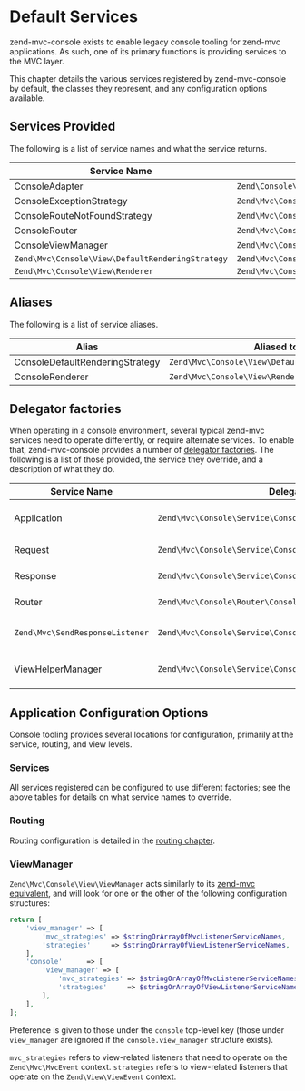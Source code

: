 # Default Services

zend-mvc-console exists to enable legacy console tooling for zend-mvc
applications. As such, one of its primary functions is providing services to the
MVC layer.

This chapter details the various services registered by zend-mvc-console by
default, the classes they represent, and any configuration options available.

## Services Provided

The following is a list of service names and what the service returns.

Service Name                                     | Creates instance of
------------------------------------------------ | -------------------
ConsoleAdapter                                   | `Zend\Console\Adapter\AdapterInterface`
ConsoleExceptionStrategy                         | `Zend\Mvc\Console\View\ExceptionStrategy`
ConsoleRouteNotFoundStrategy                     | `Zend\Mvc\Console\View\RouteNotFoundStrategy`
ConsoleRouter                                    | `Zend\Mvc\Console\Router\SimpleRouteStack`
ConsoleViewManager                               | `Zend\Mvc\Console\View\ViewManager`
`Zend\Mvc\Console\View\DefaultRenderingStrategy` | `Zend\Mvc\Console\View\DefaultRenderingStrategy`
`Zend\Mvc\Console\View\Renderer`                 | `Zend\Mvc\Console\View\Renderer`

## Aliases

The following is a list of service aliases.

Alias                           | Aliased to
------------------------------- | ----------
ConsoleDefaultRenderingStrategy | `Zend\Mvc\Console\View\DefaultRenderingStrategy`
ConsoleRenderer                 | `Zend\Mvc\Console\View\Renderer`

## Delegator factories

When operating in a console environment, several typical zend-mvc services need
to operate differently, or require alternate services. To enable that,
zend-mvc-console provides a number of [delegator
factories](http://zendframework.github.io/zend-servicemanager/delegators/). The
following is a list of those provided, the service they override, and a
description of what they do.

Service Name                    | Delegator Factory                                                   | Description
------------------------------- | ------------------------------------------------------------------- | -----------
Application                     | `Zend\Mvc\Console\Service\ConsoleApplicationDelegatorFactory`       | In a console environment, attaches the `Zend\Mvc\Console\View\ViewManager` to the application instance before returning it.
Request                         | `Zend\Mvc\Console\Service\ConsoleRequestDelegatorFactory`           | If a console environment is detected, replaces the request with a `Zend\Console\Request`.
Response                        | `Zend\Mvc\Console\Service\ConsoleResponseDelegatorFactory`          | If a console environment is detected, replaces the response with a `Zend\Console\Response`.
Router                          | `Zend\Mvc\Console\Router\ConsoleRouterDelegatorFactory`             | If a console environment is detected, replaces the router with the `ConsoleRouter` service.
`Zend\Mvc\SendResponseListener` | `Zend\Mvc\Console\Service\ConsoleResponseSenderDelegatorFactory`    | If a console environment is detected, attaches the `Zend\Mvc\Console\ResponseSender\ConsoleResponseSender` to the `SendResponseListener`.
ViewHelperManager               | `Zend\Mvc\Console\Service\ConsoleViewHelperManagerDelegatorFactory` | If a console environment is detected, injects override factories for the `url` and `basePath` view helpers into the `HelperPluginManager`.

## Application Configuration Options

Console tooling provides several locations for configuration, primarily at the
service, routing, and view levels.

### Services

All services registered can be configured to use different factories; see the
above tables for details on what service names to override.

### Routing

Routing configuration is detailed in the [routing chapter](routing.md).

### ViewManager

`Zend\Mvc\Console\View\ViewManager` acts similarly to its [zend-mvc
equivalent](http://zendframework.github.io/zend-mvc/services/#viewmanager), and
will look for one or the other of the following configuration structures:

```php
return [
    'view_manager' => [
        'mvc_strategies' => $stringOrArrayOfMvcListenerServiceNames,
        'strategies'     => $stringOrArrayOfViewListenerServiceNames,
    ],
    'console'      => [
        'view_manager' => [
            'mvc_strategies' => $stringOrArrayOfMvcListenerServiceNames,
            'strategies'     => $stringOrArrayOfViewListenerServiceNames,
        ],
    ],
];
```

Preference is given to those under the `console` top-level key (those under
`view_manager` are ignored if the `console.view_manager` structure exists).

`mvc_strategies` refers to view-related listeners that need to operate on the
`Zend\Mvc\MvcEvent` context. `strategies` refers to view-related listeners that operate
on the `Zend\View\ViewEvent` context.
